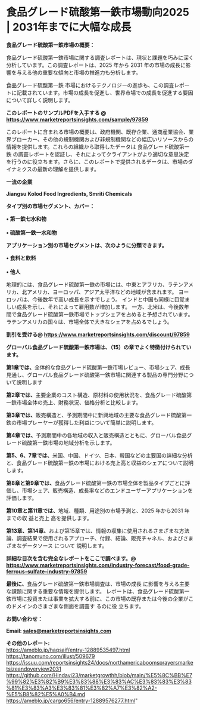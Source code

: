 # 食品グレード硫酸第一鉄市場動向2025 | 2031年までに大幅な成長

<strong><b>食品グレード硫酸第一鉄市場の概要：</b></strong>

食品グレード硫酸第一鉄市場に関する調査レポートは、現状と課題を巧みに深く分析しています。この調査レポートは、2025 年から 2031 年の市場の成長に影響を与える他の重要な傾向と市場の推進力も分析します。

食品グレード硫酸第一鉄 市場におけるテクノロジーの進歩も、この調査レポートに記載されています。市場の成長を促進し、世界市場での成長を促進する要因について詳しく説明します。

<strong>このレポートのサンプルPDFを入手する @ <a href=https://www.marketreportsinsights.com/sample/97859>https://www.marketreportsinsights.com/sample/97859</a></strong>

このレポートに含まれる市場の概要は、政府機関、既存企業、通商産業協会、業界ブローカー、その他の規制機関および非規制機関などの幅広いリソースからの情報を提供します。これらの組織から取得したデータは 食品グレード硫酸第一鉄 の調査レポートを認証し、それによってクライアントがより適切な意思決定を行うのに役立ちます。さらに、このレポートで提供されるデータは、市場のダイナミクスの最新の理解を提供します。

<strong>一流の企業</strong>

<strong><b>Jiangsu Kolod Food Ingredients, Smriti Chemicals</b></strong>

<strong><b>タイプ別の市場セグメント、カバー：</b></strong>

<strong>• 第一鉄七水和物<br><br>• 硫酸第一鉄一水和物</strong>

<strong><b>アプリケーション別の市場セグメントは、次のように分類できます。</b></strong>

<strong>• 食料と飲料<br><br>• 他人</strong>

 地理的には、食品グレード硫酸第一鉄の市場には、中東とアフリカ、ラテンアメリカ、北アメリカ、ヨーロッパ、アジア太平洋などの地域が含まれます。 ヨーロッパは、今後数年で高い成長を示すでしょう。 インドと中国も同様に目覚ましい成長を示し、それによって雇用数が増加します。 一方、北米は、今後数年間で食品グレード硫酸第一鉄市場でトップシェアを占めると予想されています。 ラテンアメリカの国々は、市場全体で大きなシェアを占めるでしょう。

<strong>割引を受ける@ <a href=https://www.marketreportsinsights.com/discount/97859>https://www.marketreportsinsights.com/discount/97859</a></strong>

<strong><b>グローバル食品グレード硫酸第一鉄市場は、（15）の章でよく特徴付けられています。</b></strong>

<strong><b>第</b></strong><strong><b>1章では、</b></strong>全体的な食品グレード硫酸第一鉄市場レビュー、市場シェア、成長見通し、グローバル食品グレード硫酸第一鉄市場に関連する製品の専門分野について説明します

<strong><b>第2章では、</b></strong>主要企業のコスト構造、原材料の使用状況を、食品グレード硫酸第一鉄市場全体の売上、財務状況、価格分析と比較します。

<strong><b>第3章では、</b></strong>販売構造と、予測期間中に新興地域の主要な食品グレード硫酸第一鉄の市場プレーヤーが獲得した利益について簡単に説明します。

<strong><b>第4章では、</b></strong>予測期間中の各地域の収入と販売構造とともに、グローバル食品グレード硫酸第一鉄市場の地域分析を示します。

<strong><b>第5、6、7章では、</b></strong>米国、中国、ドイツ、日本、韓国などの主要国の詳細な分析と、食品グレード硫酸第一鉄の市場における売上高と収益のシェアについて説明します。

<strong><b>第8章と第9章では、</b></strong>食品グレード硫酸第一鉄の市場全体を製品タイプごとに評価し、市場シェア、販売構造、成長率などのエンドユーザーアプリケーションを評価します。

<strong><b>第10章と第11章では、</b></strong>地域、種類、用途別の市場予測と、2025 年から2031 年までの収 益と売上 高を提供します。

<strong><b>第13章、第14章、</b></strong>および第15章では、情報の収集に使用されるさまざまな方法論、調査結果で使用されるアプローチ、付録、結論、販売チャネル、およびさまざまなデータソース について 説明します。

<strong>詳細な目次を含む完全なレポートをここで調べます。@ <a href=https://www.marketreportsinsights.com/industry-forecast/food-grade-ferrous-sulfate-industry-97859>https://www.marketreportsinsights.com/industry-forecast/food-grade-ferrous-sulfate-industry-97859</a></strong>

<strong><b>最後に、</b></strong>食品グレード硫酸第一鉄市場調査は、市場の成長 に影響を</a>与える主要な課題に関する重要な情報を提供します。 レポートは、食品グレード硫酸第一鉄市場に投資または事業を拡大する前に、この市場の既存または今後の企業がこのドメインのさまざまな側面を調査す るのに役 立ちます。

<strong><b>お問い合わせ：</b></strong>

<strong>Email: </strong><a href=mailto:sales@marketreportsinsights.com><strong>sales@marketreportsinsights.com</strong></a>

<strong>その他のレポート:</strong>
<br>
<a href=https://ameblo.jp/haqsaif/entry-12889535497.html>https://ameblo.jp/haqsaif/entry-12889535497.html</a>
<br>
<a href=https://tanomuno.com/illust/509679>https://tanomuno.com/illust/509679</a>
<br>
<a href=https://issuu.com/reportsinsights24/docs/northamericaboomsprayersmarketsizeandoverview2031>https://issuu.com/reportsinsights24/docs/northamericaboomsprayersmarketsizeandoverview2031</a>
<br>
<a href=https://github.com/Hindavi23/marketgrowthh/blob/main/%E5%8C%BB%E7%99%82%E3%82%B9%E3%83%88%E3%83%AC%E3%83%83%E3%83%81%E3%83%A3%E3%83%81%E3%82%A7%E3%82%A2-%E5%B8%82%E5%A0%B4.md>https://github.com/Hindavi23/marketgrowthh/blob/main/%E5%8C%BB%E7%99%82%E3%82%B9%E3%83%88%E3%83%AC%E3%83%83%E3%83%81%E3%83%A3%E3%83%81%E3%82%A7%E3%82%A2-%E5%B8%82%E5%A0%B4.md</a>
<br>
<a href=https://ameblo.jp/cargo656/entry-12889576277.html>https://ameblo.jp/cargo656/entry-12889576277.html</a>"
